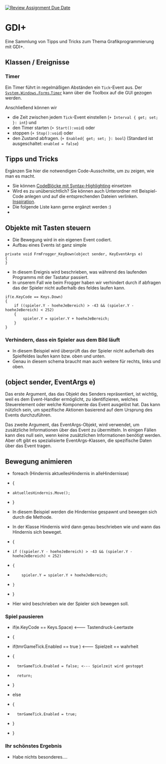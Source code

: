 [![Review Assignment Due Date](https://classroom.github.com/assets/deadline-readme-button-24ddc0f5d75046c5622901739e7c5dd533143b0c8e959d652212380cedb1ea36.svg)](https://classroom.github.com/a/OwH8KTXH)
# GDI+
Eine Sammlung von Tipps und Tricks zum Thema Grafikprogrammierung mit GDI+.

## Klassen / Ereignisse
### Timer
Ein Timer führt in regelmäßigen Abständen ein `Tick`-Event aus. Der [`System.Windows.Forms`.`Timer`](https://learn.microsoft.com/de-de/dotnet/api/system.windows.forms.timer?view=windowsdesktop-8.0&viewFallbackFrom=net-6.0) kann über die Toolbox auf die GUI gezogen werden. 

Anschließend können wir 
- die Zeit zwischen jedem `Tick`-Event einstellen (`+ Interval { get; set; }: int`) und
- den Timer starten (`+ Start():void`) oder
- stoppen (`+ Stop():void`) oder
- den Zustand abfragen. (`+ Enabled{ get; set; }: bool`) (Standard ist ausgeschaltet: `enabled = false`)



## Tipps und Tricks
Ergänzen Sie hier die notwendigen Code-Ausschnitte, um zu zeigen, wie man es macht. 
- Sie können [CodeBlöcke mit Syntax-Highlighting](https://docs.github.com/en/get-started/writing-on-github/working-with-advanced-formatting/creating-and-highlighting-code-blocks#syntax-highlighting) einsetzen
- Wird es zu unübersichtlich? Sie können auch Unterordner mit Beispiel-Code anlegen und auf die entsprechenden Dateien verlinken. [Inspiration](https://github.com/gsoTH/flaskShowcase/tree/master/datenbanken).
- Die folgende Liste kann gerne ergänzt werden :)
- 
## Objekte mit Tasten steuern
- Die Bewegung wird in ein eigenen Event codiert. 
- Aufbau eines Events ist ganz simple
```
private void FrmFrogger_KeyDown(object sender, KeyEventArgs e)
{
}
```  
- In diesem Ereignis wird beschrieben, was während des laufenden Programms mit der Tastatur passiert.
- In unserem Fall wie beim Frogger haben wir verhindert durch if abfragen das der Spieler nicht außerhalb des feldes laufen kann.
```
if(e.KeyCode == Keys.Down) 
{
    if ((spieler.Y - hoeheJeBereich) > -43 && (spieler.Y - hoeheJeBereich) < 252)
    {
        spieler.Y = spieler.Y + hoeheJeBereich;
    }
}
```

### Verhindern, dass ein Spieler aus dem Bild läuft
- In diesem Beispiel wird überprüft das der Spieler nicht außerhalb des Spielfeldes laufen kann bzw. oben und unten.
- Genau in diesem schema braucht man auch weitere für rechts, links und oben.

## (object sender, EventArgs e)
Das erste Argument, das das Objekt des Senders repräsentiert, ist wichtig, weil es dem Event-Handler ermöglicht, zu identifizieren, welches Steuerelement oder welche Komponente das Event ausgelöst hat. Das kann nützlich sein, um spezifische Aktionen basierend auf dem Ursprung des Events durchzuführen.

Das zweite Argument, das EventArgs-Objekt, wird verwendet, um zusätzliche Informationen über das Event zu übermitteln. In einigen Fällen kann dies null sein, wenn keine zusätzlichen Informationen benötigt werden. Aber oft gibt es spezialisierte EventArgs-Klassen, die spezifische Daten über das Event tragen.

## Bewegung animieren

- foreach (Hindernis aktuellesHindernis in alleHindernisse)
- {
    
-     aktuellesHindernis.Move();
- }
- In diesem Beispiel werden die Hindernise gespawnt und bewegen sich durch die Methode.
- In der Klasse Hindernis wird dann genau beschrieben wie und wann das Hindernis sich beweget.

- {
-     if ((spieler.Y - hoeheJeBereich) > -43 && (spieler.Y - hoeheJeBereich) < 252)
-     {
-         spieler.Y = spieler.Y + hoeheJeBereich;
-     }
- }
- Hier wird beschrieben wie der Spieler sich bewegen soll.
### Spiel pausieren

- if(e.KeyCode == Keys.Space)  <--- Tastendruck-Leertaste
- { 
-   if(tmrGameTick.Enabled == true ) <--- Spielzeit == wahrheit 
-   {
-       tmrGameTick.Enabled = false; <--- Spielzeit wird gestoppt 
-       return;
-   }
-   else 
-   {
-       tmrGameTick.Enabled = true;
-   }
       
- }

### Ihr schönstes Ergebnis

- Habe nichts besonderes....




